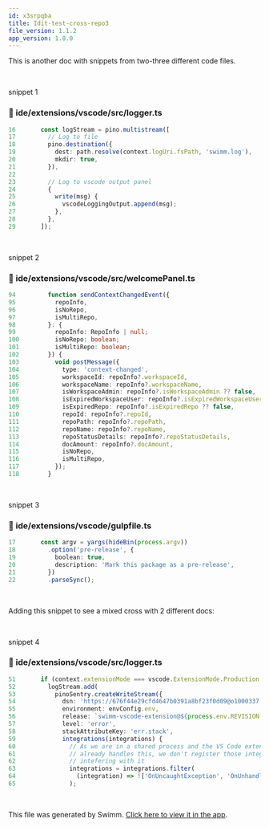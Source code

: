 ```yaml
---
id: x3srpqba
title: Idit-test-cross-repo3
file_version: 1.1.2
app_version: 1.8.0
---
```


This is another doc with snippets from two-three different code files.

<br/>

snippet 1
<!-- NOTE-swimm-snippet: the lines below link your snippet to Swimm -->
<!-- NOTE-swimm-repo ::veezvxCuzpPrRLLXWD2E:: -->
### 📄 ide/extensions/vscode/src/logger.ts
```typescript
16       const logStream = pino.multistream([
17         // Log to file
18         pino.destination({
19           dest: path.resolve(context.logUri.fsPath, 'swimm.log'),
20           mkdir: true,
21         }),
22     
23         // Log to vscode output panel
24         {
25           write(msg) {
26             vscodeLoggingOutput.append(msg);
27           },
28         },
29       ]);
```

<br/>

snippet 2
<!-- NOTE-swimm-snippet: the lines below link your snippet to Swimm -->
<!-- NOTE-swimm-repo ::veezvxCuzpPrRLLXWD2E:: -->
### 📄 ide/extensions/vscode/src/welcomePanel.ts
```typescript
94         function sendContextChangedEvent({
95           repoInfo,
96           isNoRepo,
97           isMultiRepo,
98         }: {
99           repoInfo: RepoInfo | null;
100          isNoRepo: boolean;
101          isMultiRepo: boolean;
102        }) {
103          void postMessage({
104            type: 'context-changed',
105            workspaceId: repoInfo?.workspaceId,
106            workspaceName: repoInfo?.workspaceName,
107            isWorkspaceAdmin: repoInfo?.isWorkspaceAdmin ?? false,
108            isExpiredWorkspaceUser: repoInfo?.isExpiredWorkspaceUser ?? false,
109            isExpiredRepo: repoInfo?.isExpiredRepo ?? false,
110            repoId: repoInfo?.repoId,
111            repoPath: repoInfo?.repoPath,
112            repoName: repoInfo?.repoName,
113            repoStatusDetails: repoInfo?.repoStatusDetails,
114            docAmount: repoInfo?.docAmount,
115            isNoRepo,
116            isMultiRepo,
117          });
118        }
```

<br/>

snippet 3
<!-- NOTE-swimm-snippet: the lines below link your snippet to Swimm -->
<!-- NOTE-swimm-repo ::veezvxCuzpPrRLLXWD2E:: -->
### 📄 ide/extensions/vscode/gulpfile.ts
```typescript
17       const argv = yargs(hideBin(process.argv))
18         .option('pre-release', {
19           boolean: true,
20           description: 'Mark this package as a pre-release',
21         })
22         .parseSync();
```

<br/>

Adding this snippet to see a mixed cross with 2 different docs:

<br/>

snippet 4
<!-- NOTE-swimm-snippet: the lines below link your snippet to Swimm -->
<!-- NOTE-swimm-repo ::veezvxCuzpPrRLLXWD2E:: -->
### 📄 ide/extensions/vscode/src/logger.ts
```typescript
51       if (context.extensionMode === vscode.ExtensionMode.Production || process.env.FORCE_SENTRY) {
52         logStream.add(
53           pinoSentry.createWriteStream({
54             dsn: 'https://676f44e29cfd4647b0391a8bf23f0d09@o1000337.ingest.sentry.io/6515757',
55             environment: envConfig.env,
56             release: `swimm-vscode-extension@${process.env.REVISION || 'unknown'}`,
57             level: 'error',
58             stackAttributeKey: 'err.stack',
59             integrations(integrations) {
60               // As we are in a shared process and the VS Code extension host
61               // already handles this, we don't register those integrations to avoid
62               // intefering with it
63               integrations = integrations.filter(
64                 (integration) => !['OnUncaughtException', 'OnUnhandledRejection'].includes(integration.name)
65               );
```

<br/>

This file was generated by Swimm. [Click here to view it in the app](https://swimm-web-app.web.app/repos/Z2l0aHViJTNBJTNBdGVzdC1naXRodWItYXBwJTNBJTNBc3dpbW1pbw==/docs/x3srpqba).
